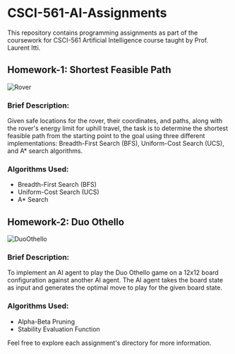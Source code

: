 # CSCI-561-AI-Assignments

This repository contains programming assignments as part of the coursework for CSCI-561 Artificial Intelligence course taught by Prof. Laurent Itti.

## Homework-1: Shortest Feasible Path

![Rover](HW1.webp)

### Brief Description:
Given safe locations for the rover, their coordinates, and paths, along with the rover's energy limit for uphill travel, the task is to determine the shortest feasible path from the starting point to the goal using three different implementations: Breadth-First Search (BFS), Uniform-Cost Search (UCS), and A* search algorithms.

### Algorithms Used:
- Breadth-First Search (BFS)
- Uniform-Cost Search (UCS)
- A* Search

## Homework-2: Duo Othello

![DuoOthello](HW2.jpeg)

### Brief Description:
To implement an AI agent to play the Duo Othello game on a 12x12 board configuration against another AI agent. The AI agent takes the board state as input and generates the optimal move to play for the given board state.

### Algorithms Used:
- Alpha-Beta Pruning
- Stability Evaluation Function

Feel free to explore each assignment's directory for more information.

